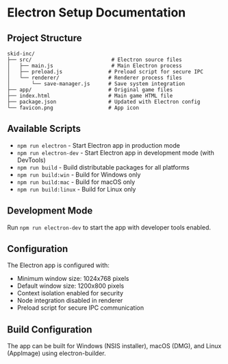 # Electron Setup Documentation

## Project Structure

```
skid-inc/
├── src/                          # Electron source files
│   ├── main.js                   # Main Electron process
│   ├── preload.js               # Preload script for secure IPC
│   └── renderer/                # Renderer process files
│       └── save-manager.js      # Save system integration
├── app/                         # Original game files
├── index.html                   # Main game HTML file
├── package.json                 # Updated with Electron config
└── favicon.png                  # App icon
```

## Available Scripts

- `npm run electron` - Start Electron app in production mode
- `npm run electron-dev` - Start Electron app in development mode (with DevTools)
- `npm run build` - Build distributable packages for all platforms
- `npm run build:win` - Build for Windows only
- `npm run build:mac` - Build for macOS only  
- `npm run build:linux` - Build for Linux only

## Development Mode

Run `npm run electron-dev` to start the app with developer tools enabled.

## Configuration

The Electron app is configured with:
- Minimum window size: 1024x768 pixels
- Default window size: 1200x800 pixels
- Context isolation enabled for security
- Node integration disabled in renderer
- Preload script for secure IPC communication

## Build Configuration

The app can be built for Windows (NSIS installer), macOS (DMG), and Linux (AppImage) using electron-builder.